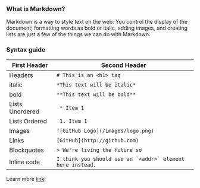 
### What is Markdown?
Markdown is a way to style text on the web. You control the display of the document; formatting words as bold or italic, adding images, and creating lists are just a few of the things we can do with Markdown.
### Syntax guide
First Header | Second Header
------------ | -------------
Headers | ``` # This is an <h1> tag ```
italic | ``` *This text will be italic* ```
bold | ``` **This text will be bold** ```
Lists Unordered | ``` * Item 1``` 
Lists Ordered  | ``` 1. Item 1``` 
Images | ``` ![GitHub Logo](/images/logo.png) ```
Links | ``` [GitHub](http://github.com) ```
Blockquotes | ``` > We're living the future so ```
Inline code | ``` I think you should use an `<addr>` element here instead. ```

Learn more [link](https://help.github.com/en/github/writing-on-github/basic-writing-and-formatting-syntax#styling-text)!

